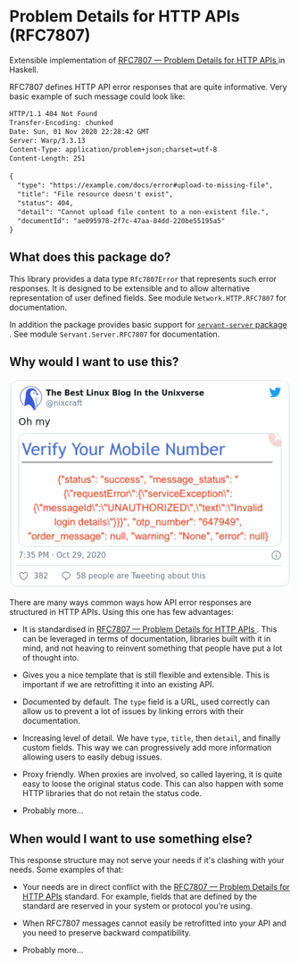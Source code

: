 # Problem Details for HTTP APIs (RFC7807)

Extensible implementation of [RFC7807 — Problem Details for HTTP APIs
](https://tools.ietf.org/html/rfc7807) in Haskell.

RFC7807 defines HTTP API error responses that are quite informative. Very basic
example of such message could look like:

```
HTTP/1.1 404 Not Found
Transfer-Encoding: chunked
Date: Sun, 01 Nov 2020 22:28:42 GMT
Server: Warp/3.3.13
Content-Type: application/problem+json;charset=utf-8
Content-Length: 251

{
  "type": "https://example.com/docs/error#upload-to-missing-file",
  "title": "File resource doesn't exist",
  "status": 404,
  "detail": "Cannot upload file content to a non-existent file.",
  "documentId": "ae095978-2f7c-47aa-84dd-220be55195a5"
}
```

## What does this package do?

This library provides a data type `Rfc7807Error` that represents such error
responses. It is designed to be extensible and to allow alternative
representation of user defined fields. See module `Network.HTTP.RFC7807` for
documentation.

In addition the package provides basic support for [`servant-server` package
](https://hackage.haskell.org/package/servant-server). See module
`Servant.Server.RFC7807` for documentation.


## Why would I want to use this?

[![Oh my](./doc/nixcraft-tweet-with-obscure-error-response.png)
](https://twitter.com/nixcraft/status/1321898390209273856)

There are many ways common ways how API error responses are structured in HTTP
APIs. Using this one has few advantages:

* It is standardised in [RFC7807 — Problem Details for HTTP APIs
  ](https://tools.ietf.org/html/rfc7807). This can be leveraged in terms of
  documentation, libraries built with it in mind, and not heaving to reinvent
  something that people have put a lot of thought into.

* Gives you a nice template that is still flexible and extensible. This is
  important if we are retrofitting it into an existing API.

* Documented by default. The `type` field is a URL, used correctly can allow us
  to prevent a lot of issues by linking errors with their documentation.

* Increasing level of detail. We have `type`, `title`, then `detail`, and
  finally custom fields. This way we can progressively add more information
  allowing users to easily debug issues.

* Proxy friendly. When proxies are involved, so called layering, it is quite
  easy to loose the original status code. This can also happen with some HTTP
  libraries that do not retain the status code.

* Probably more...


## When would I want to use something else?

This response structure may not serve your needs if it's clashing with your
needs. Some examples of that:

* Your needs are in direct conflict with the [RFC7807 — Problem Details for
  HTTP APIs](https://tools.ietf.org/html/rfc7807) standard. For example, fields
  that are defined by the standard are reserved in your system or protocol
  you're using.

* When RFC7807 messages cannot easily be retrofitted into your API and you need
  to preserve backward compatibility.

* Probably more...
